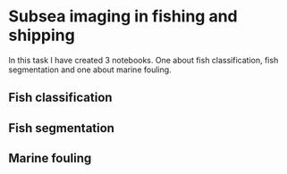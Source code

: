 # Subsea imaging in fishing and shipping

In this task I have created 3 notebooks. One about fish classification, fish segmentation and one about marine fouling.

## Fish classification

## Fish segmentation

## Marine fouling


